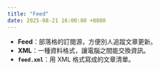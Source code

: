 ```yaml
---
title: "Feed"
date: 2025-08-21 16:00:00 +0800
---
```


- **Feed**：部落格的訂閱源，方便別人追蹤文章更新。
- **XML**：一種資料格式，讓電腦之間能交換資訊。
- **`feed.xml`**：用 XML 格式寫成的文章清單。

